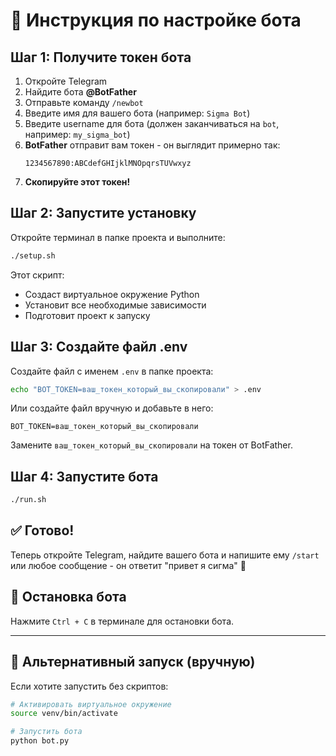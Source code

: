 # 🚀 Инструкция по настройке бота

## Шаг 1: Получите токен бота

1. Откройте Telegram
2. Найдите бота **@BotFather**
3. Отправьте команду `/newbot`
4. Введите имя для вашего бота (например: `Sigma Bot`)
5. Введите username для бота (должен заканчиваться на `bot`, например: `my_sigma_bot`)
6. **BotFather** отправит вам токен - он выглядит примерно так:
   ```
   1234567890:ABCdefGHIjklMNOpqrsTUVwxyz
   ```
7. **Скопируйте этот токен!**

## Шаг 2: Запустите установку

Откройте терминал в папке проекта и выполните:

```bash
./setup.sh
```

Этот скрипт:
- Создаст виртуальное окружение Python
- Установит все необходимые зависимости
- Подготовит проект к запуску

## Шаг 3: Создайте файл .env

Создайте файл с именем `.env` в папке проекта:

```bash
echo "BOT_TOKEN=ваш_токен_который_вы_скопировали" > .env
```

Или создайте файл вручную и добавьте в него:

```
BOT_TOKEN=ваш_токен_который_вы_скопировали
```

Замените `ваш_токен_который_вы_скопировали` на токен от BotFather.

## Шаг 4: Запустите бота

```bash
./run.sh
```

## ✅ Готово!

Теперь откройте Telegram, найдите вашего бота и напишите ему `/start` или любое сообщение - он ответит "привет я сигма" 🎉

## 🛑 Остановка бота

Нажмите `Ctrl + C` в терминале для остановки бота.

---

## 🔧 Альтернативный запуск (вручную)

Если хотите запустить без скриптов:

```bash
# Активировать виртуальное окружение
source venv/bin/activate

# Запустить бота
python bot.py
```

